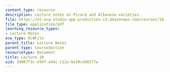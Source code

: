 ```yaml
---
content_type: resource
description: Lecture notes on Picard and Albanese varieties.
file: https://ol-ocw-studio-app-production.s3.amazonaws.com/courses/18-727-topics-in-algebraic-geometry-algebraic-surfaces-spring-2008/3d867f3ce99fa44cc12a6e39cd48177a_lect10.pdf
file_type: application/pdf
learning_resource_types:
- Lecture Notes
ocw_type: OCWFile
parent_title: Lecture Notes
parent_type: CourseSection
resourcetype: Document
title: Lecture 10
uid: 3d867f3c-e99f-a44c-c12a-6e39cd48177a
---
```

